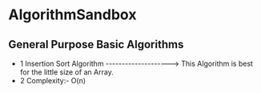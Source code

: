 # AlgorithmSandbox
General Purpose Basic Algorithms
-----------------------------------------------------------------------------------------------------------
- 1 Insertion Sort Algorithm   --------------------> This Algorithm is best for the little size of an Array.
- 2 Complexity:- O(n)
